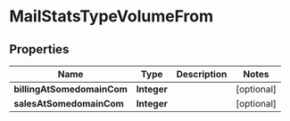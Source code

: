 # MailStatsTypeVolumeFrom

## Properties
Name | Type | Description | Notes
------------ | ------------- | ------------- | -------------
**billingAtSomedomainCom** | **Integer** |  |  [optional]
**salesAtSomedomainCom** | **Integer** |  |  [optional]

